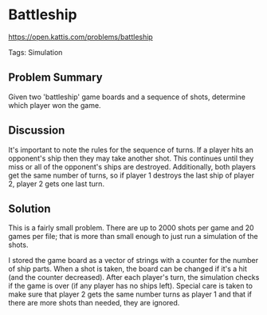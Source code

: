 # Battleship
https://open.kattis.com/problems/battleship

Tags: Simulation

## Problem Summary
Given two 'battleship' game boards and a sequence of shots, determine which player won the game. 

## Discussion
It's important to note the rules for the sequence of turns. If a player hits an opponent's ship then they may take another shot. This continues until they miss or all of the opponent's ships are destroyed. Additionally, both players get the same number of turns, so if player 1 destroys the last ship of player 2, player 2 gets one last turn.

## Solution
This is a fairly small problem. There are up to 2000 shots per game and 20 games per file; that is more than small enough to just run a simulation of the shots. 

I stored the game board as a vector of strings with a counter for the number of ship parts. When a shot is taken, the board can be changed if it's a hit (and the counter decreased). After each player's turn, the simulation checks if the game is over (if any player has no ships left). Special care is taken to make sure that player 2 gets the same number turns as player 1 and that if there are more shots than needed, they are ignored.